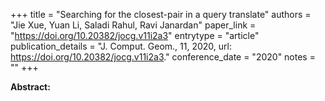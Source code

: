 +++
title = "Searching for the closest-pair in a query translate"
authors = "Jie Xue, Yuan Li, Saladi Rahul, Ravi Janardan"
paper_link = "https://doi.org/10.20382/jocg.v11i2a3"
entrytype = "article"
publication_details = "J. Comput. Geom., 11, 2020, url: <a href='https://doi.org/10.20382/jocg.v11i2a3' target='_blank'>https://doi.org/10.20382/jocg.v11i2a3</a>."
conference_date = "2020"
notes = ""
+++

<b>Abstract:</b>
